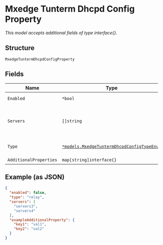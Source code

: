 
# Mxedge Tunterm Dhcpd Config Property

*This model accepts additional fields of type interface{}.*

## Structure

`MxedgeTuntermDhcpdConfigProperty`

## Fields

| Name | Type | Tags | Description |
|  --- | --- | --- | --- |
| `Enabled` | `*bool` | Optional | **Default**: `false` |
| `Servers` | `[]string` | Optional | List of DHCP servers; required if `type`==`relay` |
| `Type` | [`*models.MxedgeTuntermDhcpdConfigTypeEnum`](../../doc/models/mxedge-tunterm-dhcpd-config-type-enum.md) | Optional | enum: `relay`<br>**Default**: `"relay"` |
| `AdditionalProperties` | `map[string]interface{}` | Optional | - |

## Example (as JSON)

```json
{
  "enabled": false,
  "type": "relay",
  "servers": [
    "servers3",
    "servers4"
  ],
  "exampleAdditionalProperty": {
    "key1": "val1",
    "key2": "val2"
  }
}
```

